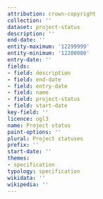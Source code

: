 ```yaml
---
attribution: crown-copyright
collection: ''
dataset: project-status
description: ''
end-date: ''
entity-maximum: '12299999'
entity-minimum: '12200000'
entry-date: ''
fields:
- field: description
- field: end-date
- field: entry-date
- field: name
- field: project-status
- field: start-date
key-field: ''
licence: ogl3
name: Project status
paint-options: ''
plural: Project statuses
prefix: ''
start-date: ''
themes:
- specification
typology: specification
wikidata: ''
wikipedia: ''
---
```

